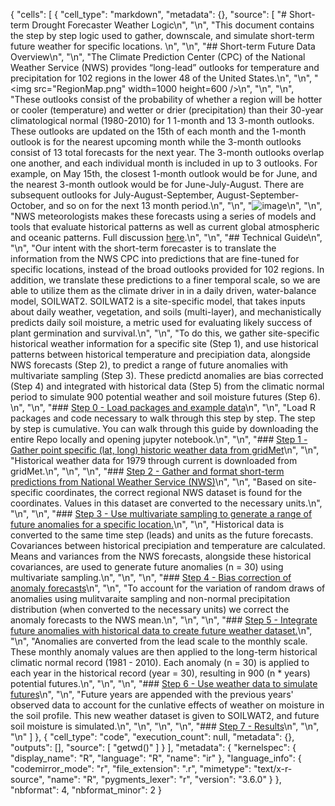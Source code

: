 {
 "cells": [
  {
   "cell_type": "markdown",
   "metadata": {},
   "source": [
    "# Short-term Drought Forecaster Weather Logic\n",
    "\n",
    "This document contains the step by step logic used to gather, downscale, and simulate short-term future weather for specific locations. \n",
    "\n",
    "## Short-term Future Data Overview\n",
    "\n",
    "The Climate Prediction Center (CPC) of the National Weather Service (NWS) provides “long-lead” outlooks for temperature and precipitation for 102 regions in the lower 48 of the United States.\n",
    "\n",
    "<img src=\"RegionMap.png\" width=1000 height=600 />\n",
    "\n",
    "\n",
    "These outlooks consist of the probability of whether a region will be hotter or cooler (temperature) and wetter or drier (precipitation) than their 30-year climatological normal (1980-2010) for 1 1-month and 13 3-month outlooks. These outlooks are updated on the 15th of each month and the 1-month outlook is for the nearest upcoming month while the 3-month outlooks consist of 13 total forecasts for the next year. The 3-month outlooks overlap one another, and each individual month is included in up to 3 outlooks. For example, on May 15th, the closest 1-month outlook would be for June, and the nearest 3-month outlook would be for June-July-August. There are subsequent outlooks for July-August-September, August-September-October, and so on for the next 13 month period.\n",
    "\n",
    "![image](https://www.cpc.ncep.noaa.gov/products/predictions/multi_season/13_seasonal_outlooks/color/page2.gif)\n",
    "\n",
    "NWS meteorologists makes these forecasts using a series of models and tools that evaluate historical patterns as well as current global atmospheric and oceanic patterns. Full discussion [here](https://www.cpc.ncep.noaa.gov/products/predictions/long_range/tools.php).\n",
    "\n",
    "## Technical Guide\n",
    "\n",
    "Our intent with the short-term forecaster is to translate the information from the NWS CPC into predictions that are fine-tuned for specific locations, instead of the broad outlooks provided for 102 regions. In addition, we translate these predictions to a finer temporal scale, so we are able to utilize them as the climate driver in in a daily driven, water-balance model, SOILWAT2. SOILWAT2 is a site-specific model, that takes inputs about daily weather, vegetation, and soils (multi-layer), and mechanistically predicts daily soil moisture, a metric used for evaluating likely success of plant germination and survival.\n",
    "\n",
    "To do this, we gather site-specific historical weather information for a specific site (Step 1), and use historical patterns between historical temperature and precipiation data, alongside NWS forecasts (Step 2), to predict a range of future anomalies with multivariate sampling (Step 3). These predictd anomalies are bias corrected (Step 4) and integrated with historical data (Step 5) from the climatic normal period to simulate 900 potential weather and soil moisture futures (Step 6). \n",
    "\n",
    "### [Step 0 - Load packages and example data](ShortTermDroughtForecaster_Logic.ipynb#step0)\n",
    "\n",
    "Load R packages and code necessary to walk through this step by step. The step by step is cumulative. You can walk through this guide by downloading the entire Repo locally and opening jupyter notebook.\n",
    "\n",
    "### [Step 1 - Gather point specific (lat, long) historic weather data from gridMet](ShortTermDroughtForecaster_Logic.ipynb#step1)\n",
    "\n",
    "Historical weather data for 1979 through current is downloaded from gridMet.\n",
    "\n",
    "\n",
    "### [Step 2 - Gather and format short-term predictions from National Weather Service (NWS)](ShortTermDroughtForecaster_Logic.ipynb#step2)\n",
    "\n",
    "Based on site-specific coordinates, the correct regional NWS dataset is found for the coordinates. Values in this dataset are converted to the necessary units.\n",
    "\n",
    "\n",
    "### [Step 3 - Use multivariate sampling to generate a range of future anomalies for a specific location.](ShortTermDroughtForecaster_Logic.ipynb#step3)\n",
    "\n",
    "Historical data is converted to the same time step (leads) and units as the future forecasts. Covariances between historical precipiation and temperature are calculated. Means and variances from the NWS forecasts, alongside these historical covariances, are used to generate future anomalies (n = 30) using multivariate sampling.\n",
    "\n",
    "\n",
    "### [Step 4 - Bias correction of anomaly forecasts](ShortTermDroughtForecaster_Logic.ipynb#step4)\n",
    "\n",
    "To account for the variation of random draws of anomalies using mulitvaraite sampling and non-normal precipitation distribution (when converted to the necessary units) we correct the anomaly forecasts to the NWS mean.\n",
    "\n",
    "\n",
    "### [Step 5 - Integrate future anomalies with historical data to create future weather dataset.](ShortTermDroughtForecaster_Logic.ipynb#step5)\n",
    "\n",
    "Anomalies are converted from the lead scale to the monthly scale. These monthly anomaly values are then applied to the long-term historical climatic normal record (1981 - 2010). Each anomaly (n = 30) is applied to each year in the historical record (year = 30), resulting in 900 (n * years) potential futures.\n",
    "\n",
    "\n",
    "### [Step 6 - Use weather data to simulate futures](ShortTermDroughtForecaster_Logic.ipynb#step6)\n",
    "\n",
    "Future years are appended with the previous years' observed data to account for the cunlative effects of weather on moisture in the soil profile. This new weather dataset is given to SOILWAT2, and future soil moisture is simulated.\n",
    "\n",
    "\n",
    "\n",
    "### [Step 7 - Results](ShortTermDroughtForecaster_Logic.ipynb#step7)\n",
    "\n",
    "\n"
   ]
  },
  {
   "cell_type": "code",
   "execution_count": null,
   "metadata": {},
   "outputs": [],
   "source": [
    "getwd()"
   ]
  }
 ],
 "metadata": {
  "kernelspec": {
   "display_name": "R",
   "language": "R",
   "name": "ir"
  },
  "language_info": {
   "codemirror_mode": "r",
   "file_extension": ".r",
   "mimetype": "text/x-r-source",
   "name": "R",
   "pygments_lexer": "r",
   "version": "3.6.0"
  }
 },
 "nbformat": 4,
 "nbformat_minor": 2
}
